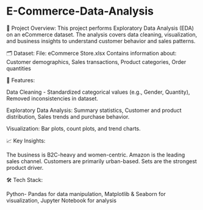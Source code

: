 # E-Commerce-Data-Analysis
📌 Project Overview:
This project performs Exploratory Data Analysis (EDA) on an eCommerce dataset.
The analysis covers data cleaning, visualization, and business insights to understand customer behavior and sales patterns.

🗂️ Dataset:
File: eCommerce Store.xlsx
Contains information about: Customer demographics, Sales transactions, Product categories, Order quantities

🔧 Features:

Data Cleaning - 
Standardized categorical values (e.g., Gender, Quantity), Removed inconsistencies in dataset.

Exploratory Data Analysis: Summary statistics, Customer and product distribution, Sales trends and purchase behavior.

Visualization: Bar plots, count plots, and trend charts.

📈 Key Insights:

The business is B2C-heavy and women-centric. Amazon is the leading sales channel. Customers are primarily urban-based. Sets are the strongest product driver.

🛠️ Tech Stack:

Python- 
Pandas for data manipulation, Matplotlib & Seaborn for visualization, Jupyter Notebook for analysis
